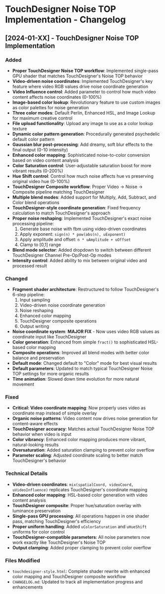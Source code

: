 # TouchDesigner Noise TOP Implementation - Changelog

## [2024-01-XX] - TouchDesigner Noise TOP Implementation

### Added
- **Proper TouchDesigner Noise TOP workflow**: Implemented single-pass GPU shader that matches TouchDesigner's Noise TOP behavior
- **Video-driven noise coordinates**: Implemented TouchDesigner's key feature where video RGB values drive noise coordinate generation
- **Video Influence control**: Added parameter to control how much video content affects noise coordinates (0-100%)
- **Image-based color lookup**: Revolutionary feature to use custom images as color palettes for noise generation
- **Three color modes**: Default Perlin, Enhanced HSL, and Image Lookup for maximum creative control
- **File upload functionality**: Upload any image to use as a color lookup texture
- **Dynamic color pattern generation**: Procedurally generated psychedelic default color pattern
- **Gaussian blur post-processing**: Add dreamy, soft blur effects to the final output (0-10 intensity)
- **Enhanced color mapping**: Sophisticated noise-to-color conversion based on video content analysis
- **Color Saturation control**: User-adjustable saturation boost for more vibrant results (0-200%)
- **Hue Shift control**: Control how much noise affects hue vs preserving original video hue (0-100%)
- **TouchDesigner Composite workflow**: Proper Video -> Noise -> Composite pipeline matching TouchDesigner
- **Multiple blend modes**: Added support for Multiply, Add, Subtract, and Color blend operations
- **TouchDesigner-style coordinate generation**: Fixed frequency calculation to match TouchDesigner's approach
- **Proper noise reshaping**: Implemented TouchDesigner's exact noise processing pipeline:
  1. Generate base noise with fbm using video-driven coordinates
  2. Apply exponent: `sign(n) * pow(abs(n), uExponent)`
  3. Apply amplitude and offset: `n * uAmplitude + uOffset`
  4. Clamp to [0,1] range
- **Blend mode selector**: Added dropdown to switch between different TouchDesigner Channel Pre-Op/Post-Op modes
- **Intensity control**: Added ability to mix between original video and processed result

### Changed
- **Fragment shader architecture**: Restructured to follow TouchDesigner's 6-step pipeline:
  1. Input sampling
  2. Video-driven noise coordinate generation
  3. Noise reshaping
  4. Enhanced color mapping
  5. TouchDesigner composite operations
  6. Output writing
- **Noise coordinate system**: **MAJOR FIX** - Now uses video RGB values as coordinate input like TouchDesigner
- **Color generation**: Enhanced from simple `fract()` to sophisticated HSL-based color mapping
- **Composite operations**: Improved all blend modes with better color balance and preservation
- **Default mode**: Changed default to "Color" mode for best visual results
- **Default parameters**: Updated to match typical TouchDesigner Noise TOP settings for more organic results
- **Time animation**: Slowed down time evolution for more natural movement

### Fixed
- **Critical: Video coordinate mapping**: Now properly uses video as coordinate map instead of simple overlay
- **Organic noise patterns**: Video content now drives noise generation for content-aware effects
- **TouchDesigner accuracy**: Matches actual TouchDesigner Noise TOP behavior when video is input
- **Color vibrancy**: Enhanced color mapping produces more vibrant, natural-looking results
- **Oversaturation**: Added saturation clamping to prevent color overflow
- **Parameter scaling**: Adjusted coordinate scaling to better match TouchDesigner's behavior

### Technical Details
- **Video-driven coordinates**: `mix(spatialCoord, videoCoord, uVideoInfluence)` replicates TouchDesigner's coordinate mapping
- **Enhanced color mapping**: HSL-based color generation with video content analysis
- **TouchDesigner composite**: Proper hue/saturation overlay with luminance preservation
- **Single-pass GPU processing**: All operations happen in one shader pass, matching TouchDesigner's efficiency
- **Proper uniform handling**: Added `uColorSaturation` and `uHueShift` uniforms for color control
- **TouchDesigner-compatible parameters**: All noise parameters now work exactly like TouchDesigner's Noise TOP
- **Output clamping**: Added proper clamping to prevent color overflow

### Files Modified
- `touchdesigner-style.html`: Complete shader rewrite with enhanced color mapping and TouchDesigner composite workflow
- `CHANGELOG.md`: Updated to track all implementation progress and enhancements 
